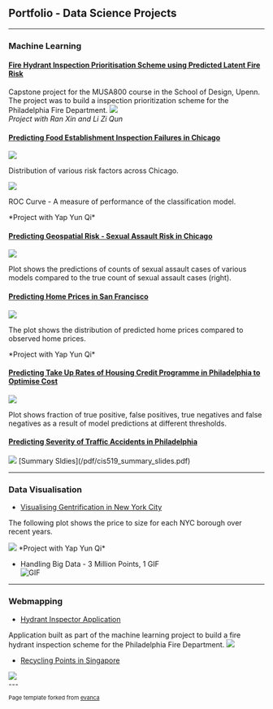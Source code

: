 ## Portfolio - Data Science Projects

---

### Machine Learning

#### [Fire Hydrant Inspection Prioritisation Scheme using Predicted Latent Fire Risk](https://pennmusa.github.io/MUSA_801.io/project_12/index.html)

Capstone project for the MUSA800 course in the School of Design, Upenn. The project was to build a inspection prioritization scheme for the Philadelphia Fire Department. 
<img src="images/latentFire.png?raw=true"/>  
*Project with Ran Xin and Li Zi Qun*

<h4><a href="https://leannechan.github.io/foodInspect.html" title="Food Inspections">Predicting Food Establishment Inspection Failures in Chicago</a></h4>
<img src="images/foodInspectionPlots.png?raw=true"/>  
<p>Distribution of various risk factors across Chicago.</p>
<img src="images/foodInspect-ROC.png?raw=true"/> 
<p> ROC Curve - A measure of performance of the classification model.</p>
*Project with Yap Yun Qi*

<h4><a href="https://leannechan.github.io/sexualAssault.html" title="Sexual Assault">Predicting Geospatial Risk - Sexual Assault Risk in Chicago</a></h4>
<img src="images/sexual_assault-plots.png?raw=true"/> 
<p>Plot shows the predictions of counts of sexual assault cases of various models compared to the true count of sexual assault cases (right).</p>

<h4><a href="https://leannechan.github.io/homePrices.html" title="Home Prices">Predicting Home Prices in San Francisco</a></h4>
<img src="images/homePrices-plot.png?raw=true"/>
<p>The plot shows the distribution of predicted home prices compared to observed home prices.</p>
*Project with Yap Yun Qi*

<h4><a href="https://leannechan.github.io/housingCredit.html" title="Housing Credit">Predicting Take Up Rates of Housing Credit Programme in Philadelphia to Optimise Cost</a></h4>
<img src="images/credit-COSTS.png?raw=true"/> 
<p> Plot shows fraction of true positive, false positives, true negatives and false negatives as a result of model predictions at different thresholds. </p>

#### [Predicting Severity of Traffic Accidents in Philadelphia](/pdf/CIS_519_Project_Report.pdf) 
<img src="images/EasyEnsemble.png?raw=true"/>
[Summary Sldies](/pdf/cis519_summary_slides.pdf)

---
### Data Visualisation 

- [Visualising Gentrification in New York City](https://leannechan.github.io/Gentrification-Trends-In-NYC/.)  
<p>The following plot shows the price to size for each NYC borough over recent years. </p>
<img src="images/plot4_Size_to_price_ByBoroughYear.png?raw=true"/> 
*Project with Yap Yun Qi*

- Handling Big Data - 3 Million Points, 1 GIF  
![GIF](./images/permits_89_19.gif)

---
### Webmapping

- [Hydrant Inspector Application](https://njxinran95.github.io/PhillyFire_App/) 

Application built as part of the machine learning project to build a fire hydrant inspection scheme for the Philadelphia Fire Department. 
<img src="images/hydrantInspector.png?raw=true"/> 
- [Recycling Points in Singapore](https://leannechan.github.io/MUSA611_Midterm/)
<img src="images/recycling.png?raw=true"/> 

<br>
---
<p style="font-size:11px">Page template forked from <a href="https://github.com/evanca/quick-portfolio">evanca</a></p>
<!-- Remove above link if you don't want to attibute -->
